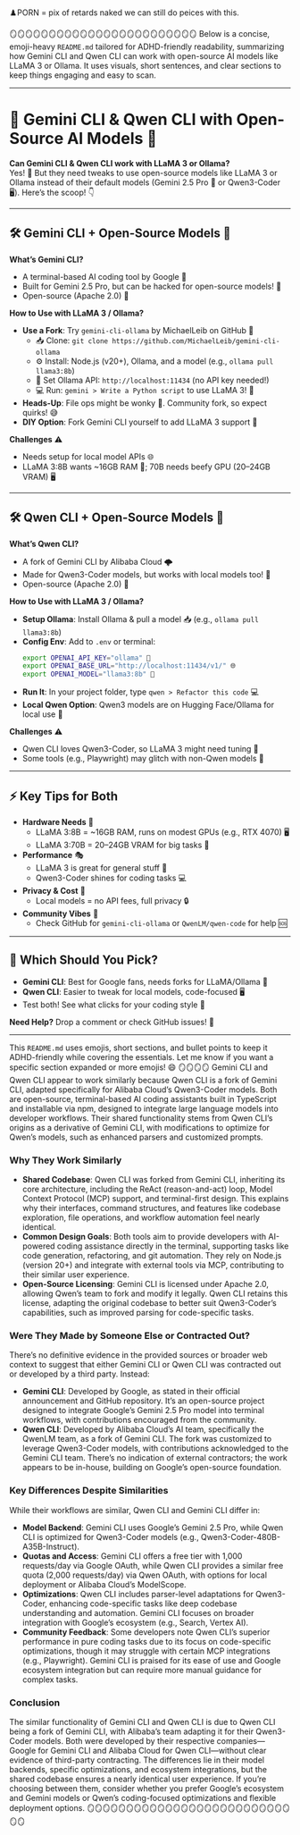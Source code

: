 ♟️PORN = pix of retards naked
we can still do peices with this. 

🪞️🪞️🪞️🪞️🪞️🪞️🪞️🪞️🪞️🪞️🪞️🪞️🪞️🪞️🪞️🪞️🪞️🪞️🪞️🪞️🪞️🪞️🪞️🪞️
Below is a concise, emoji-heavy `README.md` tailored for ADHD-friendly readability, summarizing how Gemini CLI and Qwen CLI can work with open-source AI models like LLaMA 3 or Ollama. It uses visuals, short sentences, and clear sections to keep things engaging and easy to scan.

---

# 🚀 Gemini CLI & Qwen CLI with Open-Source AI Models 🌟

**Can Gemini CLI & Qwen CLI work with LLaMA 3 or Ollama?**  
Yes! 🥳 But they need tweaks to use open-source models like LLaMA 3 or Ollama instead of their default models (Gemini 2.5 Pro 📱 or Qwen3-Coder 🖥️). Here’s the scoop! 👇

---

## 🛠️ Gemini CLI + Open-Source Models 🦙

**What’s Gemini CLI?**  
- A terminal-based AI coding tool by Google 🤖  
- Built for Gemini 2.5 Pro, but can be hacked for open-source models! 🔧  
- Open-source (Apache 2.0) 📜  

**How to Use with LLaMA 3 / Ollama?**  
- **Use a Fork**: Try `gemini-cli-ollama` by MichaelLeib on GitHub 🐙  
  - 📥 Clone: `git clone https://github.com/MichaelLeib/gemini-cli-ollama`  
  - ⚙️ Install: Node.js (v20+), Ollama, and a model (e.g., `ollama pull llama3:8b`)  
  - 🔌 Set Ollama API: `http://localhost:11434` (no API key needed!)  
  - 💻 Run: `gemini > Write a Python script` to use LLaMA 3! 🐍  
- **Heads-Up**: File ops might be wonky 📂. Community fork, so expect quirks! 😅  
- **DIY Option**: Fork Gemini CLI yourself to add LLaMA 3 support 🔨  

**Challenges** ⚠️  
- Needs setup for local model APIs 🌐  
- LLaMA 3:8B wants ~16GB RAM 💾; 70B needs beefy GPU (20–24GB VRAM) 🖥️  

---

## 🛠️ Qwen CLI + Open-Source Models 🦙

**What’s Qwen CLI?**  
- A fork of Gemini CLI by Alibaba Cloud 🌩️  
- Made for Qwen3-Coder models, but works with local models too! 🎉  
- Open-source (Apache 2.0) 📜  

**How to Use with LLaMA 3 / Ollama?**  
- **Setup Ollama**: Install Ollama & pull a model 📥 (e.g., `ollama pull llama3:8b`)  
- **Config Env**: Add to `.env` or terminal:  
  ```bash
  export OPENAI_API_KEY="ollama" 🔑
  export OPENAI_BASE_URL="http://localhost:11434/v1/" 🌐
  export OPENAI_MODEL="llama3:8b" 🦙
  ```
- **Run It**: In your project folder, type `qwen > Refactor this code` 💻  
- **Local Qwen Option**: Qwen3 models are on Hugging Face/Ollama for local use 🤗  

**Challenges** ⚠️  
- Qwen CLI loves Qwen3-Coder, so LLaMA 3 might need tuning 🔧  
- Some tools (e.g., Playwright) may glitch with non-Qwen models 🐞  

---

## ⚡ Key Tips for Both  
- **Hardware Needs** 💪  
  - LLaMA 3:8B = ~16GB RAM, runs on modest GPUs (e.g., RTX 4070) 🖥️  
  - LLaMA 3:70B = 20–24GB VRAM for big tasks 🚀  
- **Performance** 🎭  
  - LLaMA 3 is great for general stuff 🌟  
  - Qwen3-Coder shines for coding tasks 💻  
- **Privacy & Cost** 🤑  
  - Local models = no API fees, full privacy 🔒  
- **Community Vibes** 🤝  
  - Check GitHub for `gemini-cli-ollama` or `QwenLM/qwen-code` for help 🆘  

---

## 🏁 Which Should You Pick?  
- **Gemini CLI**: Best for Google fans, needs forks for LLaMA/Ollama 🐙  
- **Qwen CLI**: Easier to tweak for local models, code-focused 🖥️  
- Test both! See what clicks for your coding style 🎨  

**Need Help?** Drop a comment or check GitHub issues! 🚀  

---

This `README.md` uses emojis, short sections, and bullet points to keep it ADHD-friendly while covering the essentials. Let me know if you want a specific section expanded or more emojis! 😄
🪞️🪞️🪞️🪞️
Gemini CLI and Qwen CLI appear to work similarly because Qwen CLI is a fork of Gemini CLI, adapted specifically for Alibaba Cloud’s Qwen3-Coder models. Both are open-source, terminal-based AI coding assistants built in TypeScript and installable via npm, designed to integrate large language models into developer workflows. Their shared functionality stems from Qwen CLI’s origins as a derivative of Gemini CLI, with modifications to optimize for Qwen’s models, such as enhanced parsers and customized prompts.[](https://github.com/QwenLM/qwen-code)[](https://blog.getbind.co/2025/08/23/qwen-code-cli-vs-gemini-cli-which-one-is-better/)[](https://www.datacamp.com/tutorial/qwen-code)

### Why They Work Similarly
- **Shared Codebase**: Qwen CLI was forked from Gemini CLI, inheriting its core architecture, including the ReAct (reason-and-act) loop, Model Context Protocol (MCP) support, and terminal-first design. This explains why their interfaces, command structures, and features like codebase exploration, file operations, and workflow automation feel nearly identical.[](https://github.com/QwenLM/qwen-code)[](https://blog.getbind.co/2025/08/23/qwen-code-cli-vs-gemini-cli-which-one-is-better/)[](https://rits.shanghai.nyu.edu/ai/introducing-qwen-code-alibabas-open%25E2%2580%2591source-cli-for-agentic-coding-with-qwen3%25E2%2580%2591coder/)
- **Common Design Goals**: Both tools aim to provide developers with AI-powered coding assistance directly in the terminal, supporting tasks like code generation, refactoring, and git automation. They rely on Node.js (version 20+) and integrate with external tools via MCP, contributing to their similar user experience.[](https://blog.getbind.co/2025/08/23/qwen-code-cli-vs-gemini-cli-which-one-is-better/)[](https://github.com/google-gemini/gemini-cli)
- **Open-Source Licensing**: Gemini CLI is licensed under Apache 2.0, allowing Qwen’s team to fork and modify it legally. Qwen CLI retains this license, adapting the original codebase to better suit Qwen3-Coder’s capabilities, such as improved parsing for code-specific tasks.[](https://github.com/QwenLM/qwen-code)[](https://blog.google/technology/developers/introducing-gemini-cli-open-source-ai-agent/)[](https://rits.shanghai.nyu.edu/ai/introducing-qwen-code-alibabas-open%25E2%2580%2591source-cli-for-agentic-coding-with-qwen3%25E2%2580%2591coder/)

### Were They Made by Someone Else or Contracted Out?
There’s no definitive evidence in the provided sources or broader web context to suggest that either Gemini CLI or Qwen CLI was contracted out or developed by a third party. Instead:
- **Gemini CLI**: Developed by Google, as stated in their official announcement and GitHub repository. It’s an open-source project designed to integrate Google’s Gemini 2.5 Pro model into terminal workflows, with contributions encouraged from the community.[](https://blog.google/technology/developers/introducing-gemini-cli-open-source-ai-agent/)[](https://github.com/google-gemini/gemini-cli)
- **Qwen CLI**: Developed by Alibaba Cloud’s AI team, specifically the QwenLM team, as a fork of Gemini CLI. The fork was customized to leverage Qwen3-Coder models, with contributions acknowledged to the Gemini CLI team. There’s no indication of external contractors; the work appears to be in-house, building on Google’s open-source foundation.[](https://github.com/QwenLM/qwen-code)[](https://qwenlm.github.io/blog/qwen3-coder/)[](https://rits.shanghai.nyu.edu/ai/introducing-qwen-code-alibabas-open%25E2%2580%2591source-cli-for-agentic-coding-with-qwen3%25E2%2580%2591coder/)

### Key Differences Despite Similarities
While their workflows are similar, Qwen CLI and Gemini CLI differ in:
- **Model Backend**: Gemini CLI uses Google’s Gemini 2.5 Pro, while Qwen CLI is optimized for Qwen3-Coder models (e.g., Qwen3-Coder-480B-A35B-Instruct).[](https://blog.getbind.co/2025/08/23/qwen-code-cli-vs-gemini-cli-which-one-is-better/)[](https://qwenlm.github.io/blog/qwen3-coder/)
- **Quotas and Access**: Gemini CLI offers a free tier with 1,000 requests/day via Google OAuth, while Qwen CLI provides a similar free quota (2,000 requests/day) via Qwen OAuth, with options for local deployment or Alibaba Cloud’s ModelScope.[](https://blog.getbind.co/2025/08/23/qwen-code-cli-vs-gemini-cli-which-one-is-better/)
- **Optimizations**: Qwen CLI includes parser-level adaptations for Qwen3-Coder, enhancing code-specific tasks like deep codebase understanding and automation. Gemini CLI focuses on broader integration with Google’s ecosystem (e.g., Search, Vertex AI).[](https://blog.getbind.co/2025/08/23/qwen-code-cli-vs-gemini-cli-which-one-is-better/)[](https://milvus.io/blog/hands-on-tutorial-build-your-own-coding-copilot-with-qwen3-coder-qwen-code-and-code-context.md)
- **Community Feedback**: Some developers note Qwen CLI’s superior performance in pure coding tasks due to its focus on code-specific optimizations, though it may struggle with certain MCP integrations (e.g., Playwright). Gemini CLI is praised for its ease of use and Google ecosystem integration but can require more manual guidance for complex tasks.[](https://www.reddit.com/r/ClaudeAI/comments/1mub9r5/experiences_with_cc_codex_cli_qwen_coder_gemini/)[](https://aiagentstore.ai/compare-ai-agents/gemini-cli-vs-qwen3-coder)

### Conclusion
The similar functionality of Gemini CLI and Qwen CLI is due to Qwen CLI being a fork of Gemini CLI, with Alibaba’s team adapting it for their Qwen3-Coder models. Both were developed by their respective companies—Google for Gemini CLI and Alibaba Cloud for Qwen CLI—without clear evidence of third-party contracting. The differences lie in their model backends, specific optimizations, and ecosystem integrations, but the shared codebase ensures a nearly identical user experience. If you’re choosing between them, consider whether you prefer Google’s ecosystem and Gemini models or Qwen’s coding-focused optimizations and flexible deployment options.[](https://github.com/QwenLM/qwen-code)[](https://blog.getbind.co/2025/08/23/qwen-code-cli-vs-gemini-cli-which-one-is-better/)[](https://rits.shanghai.nyu.edu/ai/introducing-qwen-code-alibabas-open%25E2%2580%2591source-cli-for-agentic-coding-with-qwen3%25E2%2580%2591coder/)
🪞️🪞️🪞️🪞️🪞️🪞️🪞️🪞️🪞️🪞️🪞️🪞️🪞️🪞️🪞️🪞️🪞️🪞️🪞️🪞️🪞️🪞️🪞️🪞️🪞️🪞️🪞️🪞️


